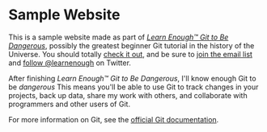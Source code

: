 # Sample Website

This is a sample website made as part of
[*Learn Enough™ Git to Be Dangerous*](http://learnenough.com/git-tutorial),
possibly the greatest beginner Git tutorial in the history of the Universe.
You should totally [check it out](http://learnenough.com/git-tutorial),
and be sure to [join the email list](http://learnenough.com/#email_list) and
[follow @learnenough](http://twitter.com/learnenough) on Twitter.

After finishing *Learn Enough™ Git to Be Dangerous*, I'll know enough Git to be 
*dangerous* This means you'll be able to use Git to track changes in your projects,
back up data, share my work with others, and collaborate with programmers and
other users of Git.

For more information on Git, see the
[official Git documentation](https://git-scm.com/).